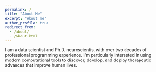 ```yaml
---
permalink: /
title: "About Me"
excerpt: "About me"
author_profile: true
redirect_from: 
  - /about/
  - /about.html
---
```


I am a data scientist and Ph.D. neuroscientist with over two decades of professional programming experience. I'm particularly interested in using modern computational tools to discover, develop, and deploy therapeutic advances that improve human lives.

